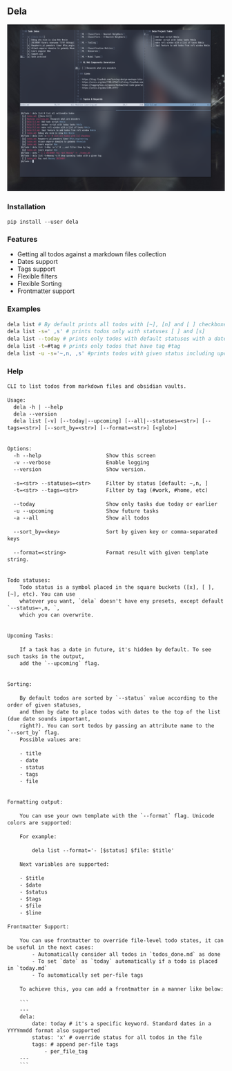 ## Dela

![dela](./imgs/dela.png)

### Installation

```
pip install --user dela
```

### Features

- Getting all todos against a markdown files collection
- Dates support
- Tags support
- Flexible filters
- Flexible Sorting
- Frontmatter support


### Examples

```bash
dela list # By default prints all todos with [~], [n] and [ ] checkboxes
dela list -s=' ,s' # prints todos only with statuses [ ] and [s]
dela list --today # prints only todos with default statuses with a date equal or earliear then today
dela list -t=#tag # prints only todos that have tag #tag
dela list -u -s='~,n, ,s' #prints todos with given status including upcoming ones
```

### Help

```
CLI to list todos from markdown files and obsidian vaults.

Usage:
  dela -h | --help
  dela --version
  dela list [-v] [--today|--upcoming] [--all|--statuses=<str>] [--tags=<str>] [--sort_by=<str>] [--format=<str>] [<glob>]


Options:
  -h --help                     Show this screen
  -v --verbose                  Enable logging
  --version                     Show version.

  -s=<str> --statuses=<str>     Filter by status [default: ~,n, ]
  -t=<str> --tags=<str>         Filter by tag (#work, #home, etc)

  --today                       Show only tasks due today or earlier
  -u --upcoming                 Show future tasks
  -a --all                      Show all todos

  --sort_by=<key>               Sort by given key or comma-separated keys

  --format=<string>             Format result with given template string.


Todo statuses:
    Todo status is a symbol placed in the square buckets ([x], [ ], [~], etc). You can use
    whatever you want, `dela` doesn't have eny presets, except default `--status=~,n, `,
    which you can overwrite.


Upcoming Tasks:

    If a task has a date in future, it's hidden by default. To see such tasks in the output,
    add the `--upcoming` flag.


Sorting:

    By default todos are sorted by `--status` value according to the order of given statuses,
    and then by date to place todos with dates to the top of the list (due date sounds important,
    right?). You can sort todos by passing an attribute name to the  `--sort_by` flag.
    Possible values are:

    - title
    - date
    - status
    - tags
    - file


Formatting output:

    You can use your own template with the `--format` flag. Unicode colors are supported:

    For example:

        dela list --format='- [$status] $file: $title'

    Next variables are supported:

    - $title
    - $date
    - $status
    - $tags
    - $file
    - $line

Frontmatter Support:

    You can use frontmatter to override file-level todo states, it can be useful in the next cases:
        - Automatically consider all todos in `todos_done.md` as done
        - To set `date` as `today` automatically if a todo is placed in `today.md`
        - To automatically set per-file tags

    To achieve this, you can add a frontmatter in a manner like below:

    ```
    ---
    dela:
        date: today # it's a specific keyword. Standard dates in a YYYYmmdd format also supported
        status: 'x' # override status for all todos in the file
        tags: # append per-file tags
            - per_file_tag
    ---
    ```
```
